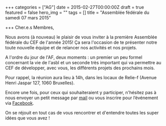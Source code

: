 +++
categories = ["AG"]
date = 2015-02-27T00:00:00Z
draft = true
featured = false
hero_img = ""
tags = []
title = "Assemblée fédérale du samedi 07 mars 2015"

+++
Cher.e.s Membres,

Nous avons (à nouveau) le plaisir de vous inviter à la première Assemblée fédérale du CEF de l'année 2015! Ça sera l'occasion de te présenter notre toute nouvelle équipe et de relancer nos activités et nos projets.

A l'ordre du jour de l'AF, deux moments : un premier un peu formel concernant la vie de l'asbl et un seconde très important qui va permettre au CEF de développer, avec vous, les différents projets des prochains mois.

Pour rappel, la réunion aura lieu à 14h, dans les locaux de Relie-f (Avenue Henri Jaspar 127, 1060 Bruxelles).

Encore une fois, pour ceux qui souhaiteraient y participer, n'hésitez pas à nous envoyer un petit message par [mail](mailto:cef.asbl@lecef.org "cef.asbl@lecef.org") ou vous inscrire pour l’événement via [Facebook](https://www.facebook.com/events/808957249197611 "https://www.facebook.com/events/808957249197611").

On se réjouit en tout cas de vous rencontrer et d'entendre toutes les super idées que vous avez !